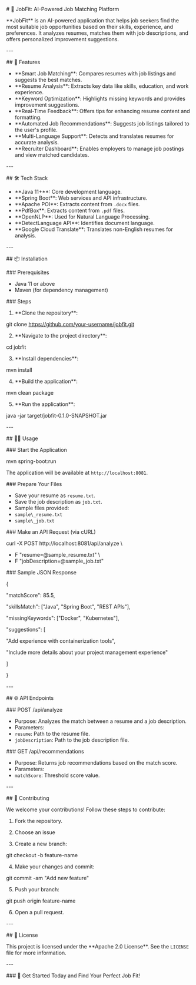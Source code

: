 \# 💼 JobFit: AI-Powered Job Matching Platform

\*\*JobFit\*\* is an AI-powered application that helps job seekers find the most suitable job opportunities based on their skills, experience, and preferences. It analyzes resumes, matches them with job descriptions, and offers personalized improvement suggestions.

\---

\## 🚀 Features

- \*\*Smart Job Matching\*\*: Compares resumes with job listings and suggests the best matches.
- \*\*Resume Analysis\*\*: Extracts key data like skills, education, and work experience.
- \*\*Keyword Optimization\*\*: Highlights missing keywords and provides improvement suggestions.
- \*\*Real-Time Feedback\*\*: Offers tips for enhancing resume content and formatting.
- \*\*Automated Job Recommendations\*\*: Suggests job listings tailored to the user's profile.
- \*\*Multi-Language Support\*\*: Detects and translates resumes for accurate analysis.
- \*\*Recruiter Dashboard\*\*: Enables employers to manage job postings and view matched candidates.

\---

\## 🛠️ Tech Stack

- \*\*Java 11+\*\*: Core development language.
- \*\*Spring Boot\*\*: Web services and API infrastructure.
- \*\*Apache POI\*\*: Extracts content from `.docx` files.
- \*\*PdfBox\*\*: Extracts content from `.pdf` files.
- \*\*OpenNLP\*\*: Used for Natural Language Processing.
- \*\*DetectLanguage API\*\*: Identifies document language.
- \*\*Google Cloud Translate\*\*: Translates non-English resumes for analysis.

\---

\## 📦 Installation

\### Prerequisites

- Java 11 or above
- Maven (for dependency management)

\### Steps

1. \*\*Clone the repository\*\*:

git clone https://github.com/your-username/jobfit.git

2. \*\*Navigate to the project directory\*\*:

cd jobfit

3. \*\*Install dependencies\*\*:

mvn install

4. \*\*Build the application\*\*:

mvn clean package

5. \*\*Run the application\*\*:

java -jar target/jobfit-0.1.0-SNAPSHOT.jar

\---

\## 🧑‍💻 Usage

\### Start the Application

mvn spring-boot:run

The application will be available at `http://localhost:8081`.

\### Prepare Your Files

- Save your resume as `resume.txt`.
- Save the job description as `job.txt`.
- Sample files provided:
- `sample\_resume.txt`
- `sample\_job.txt`

\### Make an API Request (via cURL)

curl -X POST http://localhost:8081/api/analyze \

- F "resume=@sample\_resume.txt" \
- F "jobDescription=@sample\_job.txt"

\### Sample JSON Response

{

"matchScore": 85.5,

"skillsMatch": ["Java", "Spring Boot", "REST APIs"],

"missingKeywords": ["Docker", "Kubernetes"],

"suggestions": [

"Add experience with containerization tools",

"Include more details about your project management experience"

]

}

\---

\## 🌐 API Endpoints

\### POST /api/analyze

- Purpose: Analyzes the match between a resume and a job description.
- Parameters:
- `resume`: Path to the resume file.
- `jobDescription`: Path to the job description file.

\### GET /api/recommendations

- Purpose: Returns job recommendations based on the match score.
- Parameters:
- `matchScore`: Threshold score value.

\---

\## 🤝 Contributing

We welcome your contributions! Follow these steps to contribute:

1. Fork the repository.
   
2. Choose an issue
   
3. Create a new branch:

git checkout -b feature-name

4. Make your changes and commit:

git commit -am "Add new feature"

5. Push your branch:

git push origin feature-name

6. Open a pull request.

\---

\## 📄 License

This project is licensed under the \*\*Apache 2.0 License\*\*. See the `LICENSE` file for more information.

\---

\### 🚀 Get Started Today and Find Your Perfect Job Fit!

